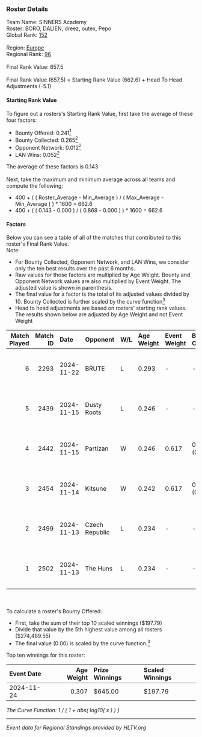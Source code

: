 ### Roster Details<br />
Team Name: SINNERS Academy<br />
Roster: BORO, DALIEN, dreez, outex, Pepo<br />
Global Rank: [152](../../standings_global_2025_04_07.md)<br />
<br />
Region: [Europe]( ../../standings_europe_2025_04_07.md)<br />
Regional Rank: [96]( ../../standings_europe_2025_04_07.md)<br />
<br />
Final Rank Value:  657.5<br />
<br />
Final Rank Value (657.5) = Starting Rank Value (662.6) + Head To Head Adjustments (-5.1)<br />

#### Starting Rank Value<br />
To figure out a rosters's Starting Rank Value, first take the average of these four factors:<br />
- Bounty Offered: 0.241[<sup>1</sup>](#table2)
- Bounty Collected: 0.265[<sup>2</sup>](#table1)
- Opponent Network: 0.012[<sup>2</sup>](#table1)
- LAN Wins: 0.052[<sup>2</sup>](#table1)

The average of these factors is 0.143<br />
<br />
Next, take the maximum and minimum average across all teams and compute the following:<br />
- 400 + ( ( Roster_Average - Min_Average ) / ( Max_Average - Min_Average ) ) * 1600 = 662.6
- 400 + ( ( 0.143 - 0.000 ) / ( 0.869 - 0.000 ) ) * 1600 = 662.6


#### Factors<br />
Below you can see a table of all of the matches that contributed to this roster's Final Rank Value.<br />
Note:<br />

- For Bounty Collected, Opponent Network, and LAN Wins, we consider only the ten best results over the past 6 months.
- Raw values for those factors are multiplied by Age Weight. Bounty and Opponent Network values are also multiplied by Event Weight. The adjusted value is shown in parenthesis.
- The final value for a factor is the total of its adjusted values divided by 10. Bounty Collected is further scaled by the curve function[<sup>3</sup>](#curveFunction)
- Head to head adjustments are based on rosters' starting rank values. The results shown below are adjusted by Age Weight and not Event Weight
<span id="table1"></span><br />


| Match Played | Match ID | Date       | Opponent       | W/L | Age Weight | Event Weight | Bounty Collected | Opponent Network | LAN Wins  | H2H Adj. | Roster                           |
| -: | -: | :- | :- | :- | :- | :- | :- | :- | :- | -: | :- |
|            6 |     2293 | 2024-11-22 | BRUTE          | L   | 0.293      | -            | -                | -                | -         |    -5.05 | BORO, DALIEN, dreez, outex, Pepo |
|            5 |     2439 | 2024-11-15 | Dusty Roots    | L   | 0.246      | -            | -                | -                | -         |    -3.08 | BORO, DALIEN, outex, Pepo, STYKO |
|            4 |     2442 | 2024-11-15 | Partizan       | W   | 0.246      | 0.617        | 0.110 (0.017)    | 0.795 (0.121)    | 1 (0.246) |     6.90 | BORO, DALIEN, outex, Pepo, STYKO |
|            3 |     2454 | 2024-11-14 | Kitsune        | W   | 0.242      | 0.617        | 0.000 (0.000)    | 0.000 (0.000)    | 1 (0.242) |     1.43 | BORO, DALIEN, outex, Pepo, STYKO |
|            2 |     2499 | 2024-11-13 | Czech Republic | L   | 0.234      | -            | -                | -                | -         |    -4.74 | BORO, DALIEN, outex, Pepo, STYKO |
|            1 |     2502 | 2024-11-13 | The Huns       | L   | 0.234      | -            | -                | -                | -         |    -0.55 | BORO, DALIEN, outex, Pepo, STYKO |

<br />
<span id="table2"></span><br />
To calculate a roster's Bounty Offered:<br />

- First, take the sum of their top 10 scaled winnings ($197.79)
- Divide that value by the 5th highest value among all rosters ($274,489.55)
- The final value (0.00) is scaled by the curve function.[<sup>3</sup>](#curveFunction)

Top ten winnings for this roster:<br />

| Event Date | Age Weight | Prize Winnings | Scaled Winnings |
| :- | -: | :- | :- |
| 2024-11-24 |      0.307 | $645.00        | $197.79         |


<span id="curveFunction"></span>_The Curve Function: 1 / ( 1 + abs( log10( x ) ) )_<br />

---
_Event data for Regional Standings provided by HLTV.org_<br />
